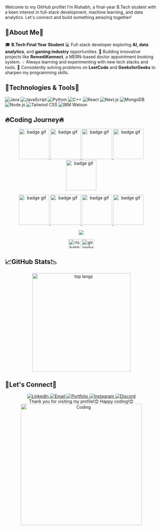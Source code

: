 <!--
**Rishabh7798/Rishabh7798** is a ✨ _special_ ✨ repository because its `README.md` (this file) appears on your GitHub profile.

Here are some ideas to get you started:

- 🔭 I’m currently working on ...
- 🌱 I’m currently learning ...
- 👯 I’m looking to collaborate on ...
- 🤔 I’m looking for help with ...
- 💬 Ask me about ...
- 📫 How to reach me: ...
- 😄 Pronouns: ...
- ⚡ Fun fact: ...
-->
Welcome to my GitHub profile! I’m Rishabh, a final-year B.Tech student with a keen interest in full-stack development, machine learning, and data analytics. Let's connect and build something amazing together! 

## 🌟About Me🌟
🎓 **B.Tech Final Year Student**
💻 Full-stack developer exploring **AI, data analytics**, and **gaming industry** opportunities.
🚀 Building innovative projects like **RemediKonnect**, a MERN-based doctor appointment booking system.
💡 Always learning and experimenting with new tech stacks and tools.
🎯 Consistently solving problems on **LeetCode** and **GeeksforGeeks** to sharpen my programming skills.

## 🚀Technologies & Tools🚀
![Java](https://img.shields.io/badge/-Java-007396?style=flat-square&logo=java&logoColor=white)
![JavaScript](https://img.shields.io/badge/-JavaScript-F7DF1E?style=flat-square&logo=javascript&logoColor=black)
![Python](https://img.shields.io/badge/-Python-3776AB?style=flat-square&logo=python&logoColor=white)
![C++](https://img.shields.io/badge/-C++-00599C?style=flat-square&logo=c%2B%2B&logoColor=white)
![React](https://img.shields.io/badge/-React-61DAFB?style=flat-square&logo=react&logoColor=black)
![Next.js](https://img.shields.io/badge/-Next.js-000000?style=flat-square&logo=nextdotjs&logoColor=white)
![MongoDB](https://img.shields.io/badge/-MongoDB-47A248?style=flat-square&logo=mongodb&logoColor=white)
![Node.js](https://img.shields.io/badge/-Node.js-339933?style=flat-square&logo=node.js&logoColor=white)
![Tailwind CSS](https://img.shields.io/badge/-Tailwind%20CSS-38B2AC?style=flat-square&logo=tailwind-css&logoColor=white)
![IBM Watson](https://img.shields.io/badge/-IBM%20Watson-052FAD?style=flat-square&logo=ibm&logoColor=white)

<!--
## Projects
- [RemediKonnect-Doctor Appointment Website](https://github.com/Rishabh7798/RemediKonnect-Full-Stack) 
- [PrimeWardrobe-ECommerce Website](https://github.com/Rishabh7798/PrimeWardrobe-Full-Stack)
-->

## 🔥Coding Journey🔥
<p align="center">
<!--   <a href="https://leetcode.com/Rishabh7798/" target="_blank"><img src="https://leetcode.com/static/images/badges/2024/gif/2024-10.gif" alt="badge gif" cheight="100" width="100"> -->
<!--   <a href="https://leetcode.com/Rishabh7798/" target="_blank"><img src="https://leetcode.com/static/images/badges/2024/gif/2024-11.gif" alt="badge gif" cheight="100" width="100"> -->
<!--   <a href="https://leetcode.com/Rishabh7798/" target="_blank"><img src="https://leetcode.com/static/images/badges/2024/gif/2024-12.gif" alt="badge gif" cheight="100" width="100"> -->
  <a href="https://leetcode.com/Rishabh7798/" target="_blank"><img src="https://assets.leetcode.com/static_assets/marketing/202501.gif" alt="badge gif" cheight="100" width="100">
  <a href="https://leetcode.com/Rishabh7798/" target="_blank"><img src="https://assets.leetcode.com/static_assets/marketing/202502.gif" alt="badge gif" cheight="100" width="100">
  <a href="https://leetcode.com/Rishabh7798/" target="_blank"><img src="https://assets.leetcode.com/static_assets/marketing/202503.gif" alt="badge gif" cheight="100" width="100">
  <a href="https://leetcode.com/Rishabh7798/" target="_blank"><img src="https://assets.leetcode.com/static_assets/marketing/202504.gif" alt="badge gif" cheight="100" width="100">
  <a href="https://leetcode.com/Rishabh7798/" target="_blank"><img src="https://assets.leetcode.com/static_assets/marketing/202505.gif" alt="badge gif" cheight="100" width="100">
</p>
<p align="center">
  <a href="https://leetcode.com/Rishabh7798/" target="_blank"><img src="https://assets.leetcode.com/static_assets/others/Introduction_to_Pandas.gif" alt="badge gif" cheight="100" width="100">
<!--   <a href="https://leetcode.com/Rishabh7798/" target="_blank"><img src="https://assets.leetcode.com/static_assets/marketing/2024-50.gif" alt="badge gif" height="100" width="100"> -->
<!--   <a href="https://leetcode.com/Rishabh7798/" target="_blank"><img src="https://assets.leetcode.com/static_assets/marketing/2024-100-new.gif" alt="badge gif" height="100" width="100"> -->
  <a href="https://leetcode.com/Rishabh7798/" target="_blank"><img src="https://assets.leetcode.com/static_assets/others/2550.gif" alt="badge gif" height="100" width="100">
  <a href="https://leetcode.com/Rishabh7798/" target="_blank"><img src="https://assets.leetcode.com/static_assets/others/25100.gif" alt="badge gif" height="100" width="100">
  <a href="https://leetcode.com/Rishabh7798/" target="_blank"><img src="https://assets.leetcode.com/static_assets/others/25200.gif" alt="badge gif" height="100" width="100">
</p>
<p align="center">
    <img  align=top flex-grow=1 src="https://leetcard.jacoblin.cool/Rishabh7798?theme=dark&font=Nunito&ext=heatmap" />  
</p>

<p align="center">
<a href="https://www.leetcode.com/rishabh7798" target="blank"><img align="center" src="https://raw.githubusercontent.com/rahuldkjain/github-profile-readme-generator/master/src/images/icons/Social/leet-code.svg" alt="rishabh7798" height="30" width="40" /></a>
<a href="https://auth.geeksforgeeks.org/user/giririshabh98" target="blank"><img align="center" src="https://raw.githubusercontent.com/rahuldkjain/github-profile-readme-generator/master/src/images/icons/Social/geeks-for-geeks.svg" alt="giririshabh98" height="30" width="40" /></a>
</p>

## 📈GitHub Stats📉
<div align=center>
  <img width=325 align="center" src="https://github-readme-stats.vercel.app/api/top-langs/?username=Rishabh7798&hide=HTML&langs_count=8&layout=compact&theme=react&border_radius=10&size_weight=0.5&count_weight=0.5&exclude_repo=github-readme-stats" alt="top langs" />
</div>
  
## 🤝Let's Connect🤝
<div align="center">
  <a href="https://www.linkedin.com/in/rishabh-giri-7798r/" target="blank">
    <img src="https://img.shields.io/badge/LinkedIn-%230077B5.svg?style=for-the-badge&logo=linkedin&logoColor=white" alt="LinkedIn"/>
  </a>
  <a href="mailto:giririshabh98@gmail.com" target="_blank">
    <img src="https://img.shields.io/badge/Email-D14836?style=for-the-badge&logo=gmail&logoColor=white" alt="Email"/>
  </a>
  <a href="https://rishabh7798.github.io/Portfolio/" target="_blank">
    <img src="https://img.shields.io/badge/Portfolio-%23FF5722.svg?style=for-the-badge&logo=web&logoColor=white" alt="Portfolio"/>
  </a>
  <a href="https://www.instagram.com/rishabh.7798/" target="_blank">
    <img src="https://img.shields.io/badge/Instagram-%23E4405F.svg?style=for-the-badge&logo=instagram&logoColor=white" alt="Instagram"/>
  </a>
  <a href="https://discordapp.com/users/rishabh7798" target="_blank">
    <img src="https://img.shields.io/badge/Discord-%237289DA.svg?style=for-the-badge&logo=discord&logoColor=white" alt="Discord"/>
  </a>
</div>

<div align="center">
  Thank you for visiting my profile!😊 Happy coding!😊
</div>

<div align="center">
  <img alt="Coding" width="400" src="https://media2.giphy.com/media/v1.Y2lkPTc5MGI3NjExMW1uZGt5cnRwb2Y4YjZxZmxvcmF2MTJlbGgwNDh4ZnV0dnR5N3h6cyZlcD12MV9pbnRlcm5hbF9naWZfYnlfaWQmY3Q9Zw/f3iwJFOVOwuy7K6FFw/giphy.webp">
</div>





